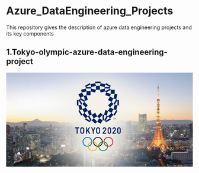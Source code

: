 # Azure_DataEngineering_Projects
This repository gives the description of azure data engineering projects and its key components

## 1.Tokyo-olympic-azure-data-engineering-project
![logo](https://github.com/Shoaib9288/Azure_DataEngineering_Projects/blob/main/tokyo-olympic-azure-data-engineering-project/Tokyo%20Olympics.jpg)
